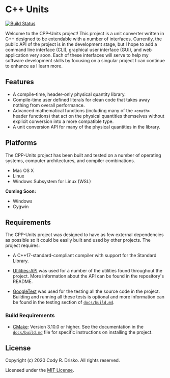 # C++ Units

[![Build Status](https://travis-ci.com/crdrisko/cpp-units.svg?branch=master)](https://travis-ci.com/crdrisko/cpp-units)

Welcome to the CPP-Units project! This project is a unit converter written in C++ designed to be extendable with a number of interfaces. Currently, the public API of the project is in the development stage, but I hope to add a command line interface (CLI), graphical user interface (GUI), and web application very soon. Each of these interfaces will serve to help my software development skills by focusing on a singular project I can continue to enhance as I learn more.

<!--More detailed documentation for using cpp-units can be found in the [`docs/primer.md`](https://github.com/crdrisko/cpp-units/tree/master/docs/primer.md) file.-->

## Features

- A compile-time, header-only physical quantity library.
- Compile-time user defined literals for clean code that takes away nothing from overall performance.
- Advanced mathematical functions (including many of the `<cmath>` header functions) that act on the physical quantities themselves without explicit conversion into a more compatible type.
- A unit conversion API for many of the physical quantities in the library.

## Platforms

The CPP-Units project has been built and tested on a number of operating systems, computer architectures, and compiler combinations.

- Mac OS X
- Linux
- Windows Subsystem for Linux (WSL)

**Coming Soon:**

- Windows
- Cygwin

## Requirements

The CPP-Units project was designed to have as few external dependencies as possible so it could be easily built and used by other projects. The project requires:

- A C++17-standard-compliant compiler with support for the Standard Library.

- [Utilities-API](https://github.com/crdrisko/utilities-api) was used for a number of the utilities found throughout the project. More information about the API can be found in the repository's README.

- [GoogleTest](https://github.com/google/googletest) was used for the testing all the source code in the project. Building and running all these tests is optional and more information can be found in the testing section of [`docs/build.md`](https://github.com/crdrisko/cpp-units/tree/master/docs/build.md).

### Build Requirements

- [CMake](https://cmake.org): Version 3.10.0 or higher. See the documentation in the [`docs/build.md`](https://github.com/crdrisko/cpp-units/tree/master/docs/build.md) file for specific instructions on installing the project.

## License

Copyright (c) 2020 Cody R. Drisko. All rights reserved.

Licensed under the [MIT License](https://github.com/crdrisko/cpp-units/blob/master/LICENSE).
